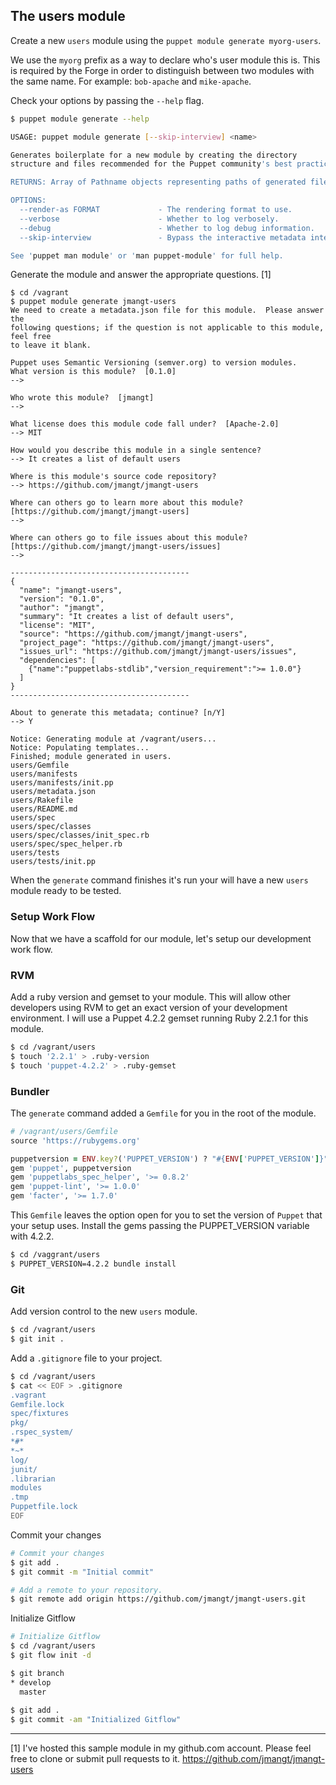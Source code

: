 ## The users module

Create a new `users` module using the `puppet module generate myorg-users`.

We use the `myorg` prefix as a way to declare who's user module this is. This is required by the Forge in order to distinguish between two modules with the same name. For example: `bob-apache` and `mike-apache`.

Check your options by passing the `--help` flag.

```bash
$ puppet module generate --help

USAGE: puppet module generate [--skip-interview] <name>

Generates boilerplate for a new module by creating the directory
structure and files recommended for the Puppet community's best practices.

RETURNS: Array of Pathname objects representing paths of generated files.

OPTIONS:
  --render-as FORMAT             - The rendering format to use.
  --verbose                      - Whether to log verbosely.
  --debug                        - Whether to log debug information.
  --skip-interview               - Bypass the interactive metadata interview

See 'puppet man module' or 'man puppet-module' for full help.
```

Generate the module and answer the appropriate questions. [1]

```
$ cd /vagrant
$ puppet module generate jmangt-users
We need to create a metadata.json file for this module.  Please answer the
following questions; if the question is not applicable to this module, feel free
to leave it blank.

Puppet uses Semantic Versioning (semver.org) to version modules.
What version is this module?  [0.1.0]
-->

Who wrote this module?  [jmangt]
-->

What license does this module code fall under?  [Apache-2.0]
--> MIT

How would you describe this module in a single sentence?
--> It creates a list of default users

Where is this module's source code repository?
--> https://github.com/jmangt/jmangt-users

Where can others go to learn more about this module?  [https://github.com/jmangt/jmangt-users]
-->

Where can others go to file issues about this module?  [https://github.com/jmangt/jmangt-users/issues]
-->

----------------------------------------
{
  "name": "jmangt-users",
  "version": "0.1.0",
  "author": "jmangt",
  "summary": "It creates a list of default users",
  "license": "MIT",
  "source": "https://github.com/jmangt/jmangt-users",
  "project_page": "https://github.com/jmangt/jmangt-users",
  "issues_url": "https://github.com/jmangt/jmangt-users/issues",
  "dependencies": [
    {"name":"puppetlabs-stdlib","version_requirement":">= 1.0.0"}
  ]
}
----------------------------------------

About to generate this metadata; continue? [n/Y]
--> Y

Notice: Generating module at /vagrant/users...
Notice: Populating templates...
Finished; module generated in users.
users/Gemfile
users/manifests
users/manifests/init.pp
users/metadata.json
users/Rakefile
users/README.md
users/spec
users/spec/classes
users/spec/classes/init_spec.rb
users/spec/spec_helper.rb
users/tests
users/tests/init.pp
```

When the `generate` command finishes it's run your will have a new `users` module ready to be tested.

### Setup Work Flow

Now that we have a scaffold for our module, let's setup our development work flow.

### RVM

Add a ruby version and gemset to your module. This will allow other developers using RVM to get an exact version of your development environment. I will use a Puppet 4.2.2 gemset running Ruby 2.2.1 for this module.

```bash
$ cd /vagrant/users
$ touch '2.2.1' > .ruby-version
$ touch 'puppet-4.2.2' > .ruby-gemset
```

### Bundler 

The `generate` command added a `Gemfile` for you in the root of the module.

```ruby
# /vagrant/users/Gemfile
source 'https://rubygems.org'

puppetversion = ENV.key?('PUPPET_VERSION') ? "#{ENV['PUPPET_VERSION']}" : ['>= 3.3']
gem 'puppet', puppetversion
gem 'puppetlabs_spec_helper', '>= 0.8.2'
gem 'puppet-lint', '>= 1.0.0'
gem 'facter', '>= 1.7.0'
```

This `Gemfile` leaves the option open for you to set the version of `Puppet` that your setup uses. Install the gems passing the PUPPET_VERSION variable with 4.2.2.

```bash
$ cd /vaggrant/users
$ PUPPET_VERSION=4.2.2 bundle install
```


### Git

Add version control to the new `users` module.

```bash
$ cd /vagrant/users
$ git init .
```

Add a `.gitignore` file to your project.

```bash
$ cd /vagrant/users
$ cat << EOF > .gitignore
.vagrant
Gemfile.lock
spec/fixtures
pkg/
.rspec_system/
*#*
*~*
log/
junit/
.librarian
modules
.tmp
Puppetfile.lock
EOF
```

Commit your changes
```bash
# Commit your changes
$ git add .
$ git commit -m "Initial commit"

# Add a remote to your repository.
$ git remote add origin https://github.com/jmangt/jmangt-users.git
```

Initialize Gitflow
```bash
# Initialize Gitflow
$ cd /vagrant/users
$ git flow init -d

$ git branch
* develop
  master
  
$ git add .
$ git commit -am "Initialized Gitflow"
```


---

[1] I've hosted this sample module in my github.com account. Please feel free to clone or submit pull requests to it. https://github.com/jmangt/jmangt-users